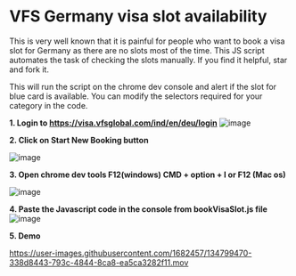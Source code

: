 # VFS Germany visa slot availability
This is very well known that it is painful for people who want to book a visa slot for Germany as there are no slots most of the time. This JS script automates the task of checking the slots manually. If you find it helpful, star and fork it.

This will run the script on the chrome dev console and alert if the slot for blue card is available. You can modify the selectors required for your category in the code.

**1. Login to https://visa.vfsglobal.com/ind/en/deu/login**
![image](https://user-images.githubusercontent.com/1682457/134799228-33ff99fc-20ab-436f-a2b7-25410e9e5503.png)

**2. Click on **Start New Booking button****

![image](https://user-images.githubusercontent.com/1682457/134799246-4cb90ff1-634f-49ef-95b2-b697b2070da5.png)

**3. Open chrome dev tools F12(windows) CMD + option + I or F12 (Mac os)**

![image](https://user-images.githubusercontent.com/1682457/134799257-dc4934c0-0070-4f96-a155-aa525accd28e.png)

**4. Paste the Javascript code in the console from bookVisaSlot.js file**
![image](https://user-images.githubusercontent.com/1682457/134799286-d95842cc-b347-44a7-9856-68240eb02689.png)

**5. Demo**

https://user-images.githubusercontent.com/1682457/134799470-338d8443-793c-4844-8ca8-ea5ca3282f11.mov

